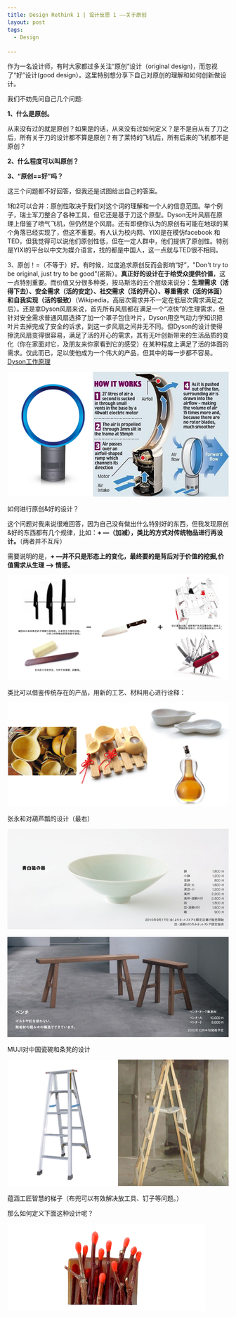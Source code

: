 ```yaml
---
title: Design Rethink 1 | 设计反思 1 ——关于原创
layout: post
tags:
  - Design

---
```

  
作为一名设计师，有时大家都过多关注“原创”设计（original design)，而忽视了“好”设计(good design）。这里特别想分享下自己对原创的理解和如何创新做设计。

我们不妨先问自己几个问题:

**1、什么是原创。**

从来没有过的就是原创？如果是的话，从来没有过如何定义？是不是自从有了刀之后，所有关于刀的设计都不算是原创？有了莱特的飞机后，所有后来的飞机都不是原创？

**2、什么程度可以叫原创？**

**3、“原创==好”吗？**

这三个问题都不好回答，但我还是试图给出自己的答案。

1和2可以合并：原创性取决于我们对这个词的理解和一个人的信息范围。举个例子，瑞士军刀整合了各种工具，但它还是基于刀这个原型。Dyson无叶风扇在原理上借鉴了喷气飞机，但仍然是个风扇。还有即便你认为的原创有可能在地球的某个角落已经实现了，但这不重要。有人认为校内网、YIXI是在模仿facebook 和TED，但我觉得可以说他们原创性低，但在一定人群中，他们提供了原创性。特别是YIXI的平台以中文为媒介语言，找的都是中国人，这一点就与TED很不相同。

3、原创！=（不等于）好。有时候，过度追求原创反而会影响“好”，"Don't try to be original, just try to be good"(密斯）。**真正好的设计在于给受众提供价值**，这一点特别重要。而价值又分很多种类，按马斯洛的五个层级来说分：**生理需求（活得下去）、安全需求（活的安定）、社交需求（活的开心）、尊重需求（活的体面）和自我实现（活的极致）**（Wikipedia，高层次需求并不一定在低层次需求满足之后）。还是拿Dyson风扇来说，首先所有风扇都在满足一个“凉快”的生理需求，但针对安全需求普通风扇选择了加一个罩子包住叶片，Dyson用空气动力学知识把叶片去掉完成了安全的诉求，到这一步风扇之间并无不同。但Dyson的设计使得擦洗风扇变得很容易，满足了活的开心的需求，其有无叶创新带来的生活品质的变化（你在家面对它，及朋友来你家看到它的感受）在某种程度上满足了活的体面的需求。仅此而已，足以使他成为一个伟大的产品，但其中的每一步都不容易。[Dyson工作原理](http://www.guokr.com/article/106571/)

 
![dyson](/media/files/2013/10/dyson.png)


如何进行原创&好的设计？

这个问题对我来说很难回答，因为自己没有做出什么特别好的东西，但我发现原创&好的东西都有几个规律，比如：**+ —（加减），类比的方式对传统物品进行再设计。**（两者并不互斥）

需要说明的是，**+ —并不只是形态上的变化，最终要的是背后对于价值的挖掘,价值需求从生理 —> 情感。**

![knife](/media/files/2013/10/knife.jpg)

类比可以借鉴传统存在的产品，用新的工艺、材料用心进行诠释：

![piao](/media/files/2013/10/piao.jpg)

张永和对葫芦瓢的设计（最右）

![MUJI01](/media/files/2013/10/MUJI01.jpg)

![MUJI02](/media/files/2013/10/MUJI02.jpg)

MUJI对中国瓷碗和条凳的设计

![ladder](/media/files/2013/10/ladder.jpg)

蕴涵工匠智慧的梯子（布兜可以有效解决放工具、钉子等问题。）

那么如何定义下面这种设计呢？

![huochai](/media/files/2013/10/huochai.png)

